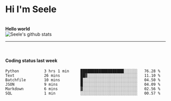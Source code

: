 <h1>Hi I'm Seele</h1>
<br>
<b> Hello world</b>
<br>
<img src="https://github-readme-stats.vercel.app/api?username=Seele0oO&show_icons=true&icon_color=0366d6&bg_color=ffffff&hide_title=true&hide=contribs&include_all_commits=true" alt="Seele's github stats"/>
<hr>
<br>
<h4>Coding status last week </h4>

<!--START_SECTION:waka-->

```text
Python           3 hrs 1 min     ███████████████████░░░░░░   76.28 %
Text             26 mins         ██▓░░░░░░░░░░░░░░░░░░░░░░   11.10 %
Batchfile        10 mins         █░░░░░░░░░░░░░░░░░░░░░░░░   04.50 %
JSON             9 mins          █░░░░░░░░░░░░░░░░░░░░░░░░   04.09 %
Markdown         6 mins          ▓░░░░░░░░░░░░░░░░░░░░░░░░   02.56 %
SQL              1 min           ░░░░░░░░░░░░░░░░░░░░░░░░░   00.57 %
```

<!--END_SECTION:waka-->
<br>

